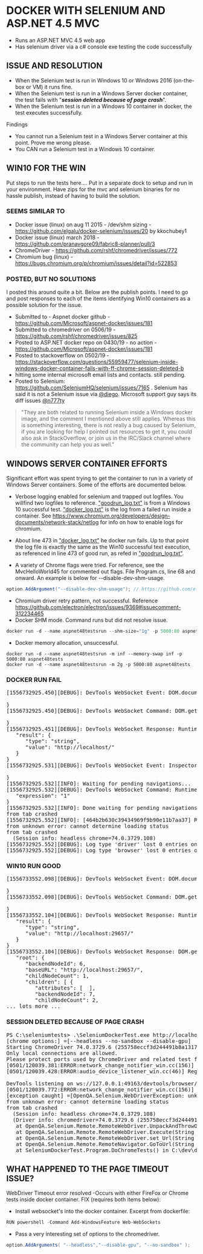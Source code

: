 # DOCKER WITH SELENIUM AND ASP.NET 4.5 MVC

* Runs an ASP.NET MVC 4.5 web app
* Has selenium driver via a c# console exe testing the code successfully

## ISSUE AND RESOLUTION

* When the Selenium test is run in Windows 10 or Windows 2016 (on-the-box or VM) it runs fine.  
* When the Selenium test is run in a Windows Server docker container, the test fails with "***session deleted because of page crash***".
* When the Selenium test is run in a Windows 10 container in docker, the test executes successfully.

Findings

* You cannot run a Selenium test in a Windows Server container at this point.  Prove me wrong please.
* You CAN run a Selenium test in a Windows 10 container.

## WIN10 FOR THE WIN

Put steps to run the tests here....
Put in a separate dock to setup and run in your environment.
Have zips for the mvc and selenium binaries for no hassle publish, instead of having to build the solution.

### SEEMS SIMILAR TO

* Docker issue (linux) on aug 11 2015 - /dev/shm sizing - https://github.com/elgalu/docker-selenium/issues/20 by kkochubey1
* Docker issue (linux) march 2018 - https://github.com/pranavgore09/fabric8-planner/pull/3
* ChromeDriver - https://github.com/rshf/chromedriver/issues/772
* Chromium bug (linux) - https://bugs.chromium.org/p/chromium/issues/detail?id=522853

### POSTED, BUT NO SOLUTIONS

I posted this around quite a bit.  Below are the publish points.  I need to go and post responses to each of the items identifying Win10 containers as a possible solution for the issue.

* Submitted to - Aspnet docker github - https://github.com/Microsoft/aspnet-docker/issues/181
* Submitted to chromedriver on 0506/19  - https://github.com/rshf/chromedriver/issues/825
* Posted to ASP.NET docker repo on 0430/19 - no action -  https://github.com/Microsoft/aspnet-docker/issues/181
* Posted to stackoverflow on 0502/19 - https://stackoverflow.com/questions/55959477/selenium-inside-windows-docker-container-fails-with-ff-chrome-session-deleted-b
* hitting some internal microsoft email lists and contacts.  still pending.
* Posted to Selenium:  https://github.com/SeleniumHQ/selenium/issues/7165 . Selenium has said it is not a Selenium issue via [@diego](https://github.com/diemol).  Microsoft support guy says its diff issues [@n777ty](https://github.com/n777ty)

> "They are both related to running Selenium inside a Windows docker image, and the comment I mentioned above still applies. Whereas this is something interesting, there is not really a bug caused by Selenium, if you are looking for help I pointed out resources to get it, you could also ask in StackOverflow, or join us in the IRC/Slack channel where the community can help you as well."

## WINDOWS SERVER CONTAINER EFFORTS

Significant effort was spent trying to get the container to run in a variety of Windows Server containers.  Some of the efforts are documented below.

* Verbose logging enabled for selenium and trapped out logfiles.  You willfind two logfiles to reference.  ["goodrun_log.txt"](logs/goodrun_log.txt) is from a Windows 10 successful test.  ["docker_log.txt"](logs/docker_log.txt) is the log from a failed run inside a container.  See https://www.chromium.org/developers/design-documents/network-stack/netlog for info on how to enable logs for chromium.

* About line 473 in ["docker_log.txt"](logs/docker_log.txt)  he docker run fails.  Up to that point the log file is exactly the same as the Win10 successful text execution, as referenced in line 473 of good run, as refed in ["goodrun_log.txt"](logs/goodrun_log.txt).  

* A variety of Chrome flags were tried.  For reference, see the MvcHelloWorld45 for commented out flags.  File Program.cs, line 68 and onward.  An example is below for --disable-dev-shm-usage. 

```c#
option.AddArgument("--disable-dev-shm-usage"); // https://github.com/elgalu/docker-selenium/issues/20#issuecomment-407101358
```

* Chromium driver retry pattern, not successful.  Reference https://github.com/electron/electron/issues/9369#issuecomment-312234465
* Docker SHM mode. Command runs but did not resolve issue.

```powershell
docker run -d --name aspnet48testsrun --shm-size="1g" -p 5000:80 aspnet48testsd
```

* Docker memory allocation, unsuccessful.

```
docker run -d --name aspnet48testsrun -m inf --memory-swap inf -p 5000:80 aspnet48tests
docker run -d --name aspnet48testsrun -m 2g -p 5000:80 aspnet48tests
```

### DOCKER RUN FAIL

<pre>
[1556732925.450][DEBUG]: DevTools WebSocket Event: DOM.documentUpdated 7FCEC12C5F4ADEA352BBA3DF3AF6075D {

}
[1556732925.450][DEBUG]: DevTools WebSocket Command: DOM.getDocument (id=15) 7FCEC12C5F4ADEA352BBA3DF3AF6075D {

}
[1556732925.451][DEBUG]: DevTools WebSocket Response: Runtime.evaluate (id=14) 7FCEC12C5F4ADEA352BBA3DF3AF6075D {
   "result": {
      "type": "string",
      "value": "http://localhost/"
   }
}
[1556732925.531][DEBUG]: DevTools WebSocket Event: Inspector.targetCrashed 7FCEC12C5F4ADEA352BBA3DF3AF6075D {

}
[1556732925.532][INFO]: Waiting for pending navigations...
[1556732925.532][DEBUG]: DevTools WebSocket Command: Runtime.evaluate (id=16) 7FCEC12C5F4ADEA352BBA3DF3AF6075D {
   "expression": "1"
}
[1556732925.532][INFO]: Done waiting for pending navigations. Status: unknown error: cannot determine loading status
from tab crashed
[1556732925.552][INFO]: [464b2b630c39434969f9b90e11b7aa37] RESPONSE Navigate ERROR unknown error: session deleted because of page crash
from unknown error: cannot determine loading status
from tab crashed
  (Session info: headless chrome=74.0.3729.108)
[1556732925.552][DEBUG]: Log type 'driver' lost 0 entries on destruction
[1556732925.552][DEBUG]: Log type 'browser' lost 0 entries on destruction
</pre>

### WIN10 RUN GOOD

<pre>
[1556733552.098][DEBUG]: DevTools WebSocket Event: DOM.documentUpdated 193B5CE9ACD5F7CE56919120C68276A7 {

}
[1556733552.098][DEBUG]: DevTools WebSocket Command: DOM.getDocument (id=15) 193B5CE9ACD5F7CE56919120C68276A7 {

}
[1556733552.104][DEBUG]: DevTools WebSocket Response: Runtime.evaluate (id=14) 193B5CE9ACD5F7CE56919120C68276A7 {
   "result": {
      "type": "string",
      "value": "http://localhost:29657/"
   }
}
[1556733552.104][DEBUG]: DevTools WebSocket Response: DOM.getDocument (id=15) 193B5CE9ACD5F7CE56919120C68276A7 {
   "root": {
      "backendNodeId": 6,
      "baseURL": "http://localhost:29657/",
      "childNodeCount": 1,
      "children": [ {
         "attributes": [  ],
         "backendNodeId": 7,
         "childNodeCount": 2,
... lots more ...
</pre>

### SESSION DELETED BECAUSE OF PAGE CRASH

<pre>
PS C:\seleniumtests> .\SeleniumDockerTest.exe http://localhost
[chrome options:] =[--headless --no-sandbox --disable-gpu]
Starting ChromeDriver 74.0.3729.6 (255758eccf3d244491b8a1317aa76e1ce10d57e9-refs/branch-heads/3729@{#29}) on port 49160
Only local connections are allowed.
Please protect ports used by ChromeDriver and related test frameworks to prevent access by malicious code.
[0501/120039.381:ERROR:network_change_notifier_win.cc(156)] WSALookupServiceBegin failed with: 0
[0501/120039.428:ERROR:audio_device_listener_win.cc(46)] RegisterEndpointNotificationCallback failed: 80070424

DevTools listening on ws://127.0.0.1:49163/devtools/browser/f33a8cd9-6411-46f5-a9ab-d69901cd53c1
[0501/120039.772:ERROR:network_change_notifier_win.cc(156)] WSALookupServiceBegin failed with: 0
[exception caught] =[OpenQA.Selenium.WebDriverException: unknown error: session deleted because of page crash
from unknown error: cannot determine loading status
from tab crashed
  (Session info: headless chrome=74.0.3729.108)
  (Driver info: chromedriver=74.0.3729.6 (255758eccf3d244491b8a1317aa76e1ce10d57e9-refs/branch-heads/3729@{#29}),platform=Windows NT 10.0.17763 x86_64)
   at OpenQA.Selenium.Remote.RemoteWebDriver.UnpackAndThrowOnError(Response errorResponse)
   at OpenQA.Selenium.Remote.RemoteWebDriver.Execute(String driverCommandToExecute, Dictionary`2 parameters)
   at OpenQA.Selenium.Remote.RemoteWebDriver.set_Url(String value)
   at OpenQA.Selenium.Remote.RemoteNavigator.GoToUrl(String url)
   at SeleniumDockerTest.Program.DoChromeTests() in C:\dev\docker-selenium-aspnet45.git\SeleniumDockerTest\Program.cs:line 60]
</pre>


## WHAT HAPPENED TO THE PAGE TIMEOUT ISSUE?

WebDriver Timeout error resolved -Occurs with either FireFox or Chrome tests inside docker container.  FIX (requires both items below):

* Install websocket's into the docker container.  Excerpt from dockerfile:

```powershell
RUN powershell -Command Add-WindowsFeature Web-WebSockets
```

* Pass a very interesting set of options to the chromedriver.

```C#
option.AddArguments( "--headless","--disable-gpu", "--no-sandbox" );
```